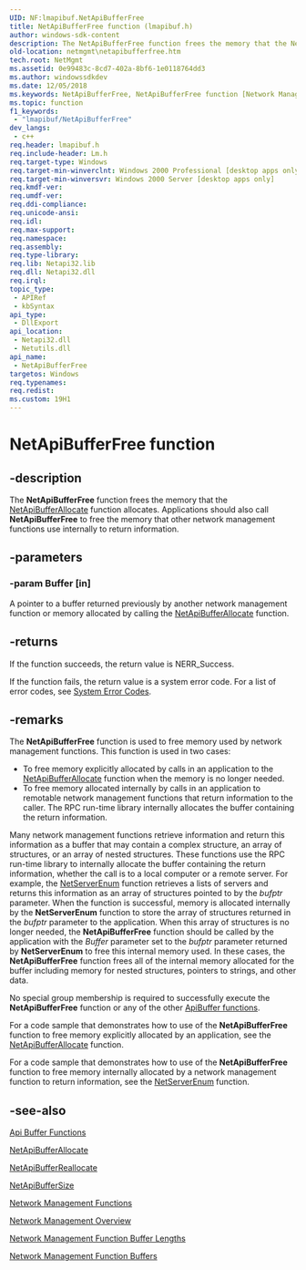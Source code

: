 ```yaml
---
UID: NF:lmapibuf.NetApiBufferFree
title: NetApiBufferFree function (lmapibuf.h)
author: windows-sdk-content
description: The NetApiBufferFree function frees the memory that the NetApiBufferAllocate function allocates. Applications should also call NetApiBufferFree to free the memory that other network management functions use internally to return information.
old-location: netmgmt\netapibufferfree.htm
tech.root: NetMgmt
ms.assetid: 0e99483c-8cd7-402a-8bf6-1e0118764dd3
ms.author: windowssdkdev
ms.date: 12/05/2018
ms.keywords: NetApiBufferFree, NetApiBufferFree function [Network Management], _win32_netapibufferfree, lmapibuf/NetApiBufferFree, netmgmt.netapibufferfree
ms.topic: function
f1_keywords: 
 - "lmapibuf/NetApiBufferFree"
dev_langs:
 - c++
req.header: lmapibuf.h
req.include-header: Lm.h
req.target-type: Windows
req.target-min-winverclnt: Windows 2000 Professional [desktop apps only]
req.target-min-winversvr: Windows 2000 Server [desktop apps only]
req.kmdf-ver: 
req.umdf-ver: 
req.ddi-compliance: 
req.unicode-ansi: 
req.idl: 
req.max-support: 
req.namespace: 
req.assembly: 
req.type-library: 
req.lib: Netapi32.lib
req.dll: Netapi32.dll
req.irql: 
topic_type:
 - APIRef
 - kbSyntax
api_type:
 - DllExport
api_location:
 - Netapi32.dll
 - Netutils.dll
api_name:
 - NetApiBufferFree
targetos: Windows
req.typenames: 
req.redist: 
ms.custom: 19H1
---
```


# NetApiBufferFree function


## -description


The
				<b>NetApiBufferFree</b> function frees the memory that the 
<a href="https://docs.microsoft.com/windows/desktop/api/lmapibuf/nf-lmapibuf-netapibufferallocate">NetApiBufferAllocate</a> function allocates. Applications should also call <b>NetApiBufferFree</b> to free the memory that other network management functions use internally to return information.


## -parameters




### -param Buffer [in]

A pointer to a buffer returned previously by another network management function or memory allocated by calling the <a href="https://docs.microsoft.com/windows/desktop/api/lmapibuf/nf-lmapibuf-netapibufferallocate">NetApiBufferAllocate</a> function.


## -returns



If the function succeeds, the return value is NERR_Success.

If the function fails, the return value is a system error code. For a list of error codes, see 
<a href="https://docs.microsoft.com/windows/desktop/Debug/system-error-codes">System Error Codes</a>.




## -remarks



The
				<b>NetApiBufferFree</b> function is used to free memory used by network management functions. This function is used in two cases:


<ul>
<li> To free memory explicitly allocated by calls in an application to the <a href="https://docs.microsoft.com/windows/desktop/api/lmapibuf/nf-lmapibuf-netapibufferallocate">NetApiBufferAllocate</a> function when the memory is no longer needed.</li>
<li>To free memory allocated internally by calls in an application to remotable network management functions that return information to the caller. The RPC run-time library internally allocates the buffer containing the return information. </li>
</ul>


Many network management functions retrieve information and return this information as a buffer that may contain a complex structure, an array of structures, or an array of nested structures. These functions use the RPC run-time library to internally allocate the buffer containing the return information, whether the call is to a local computer or a remote server. For example, the <a href="https://docs.microsoft.com/windows/desktop/api/lmserver/nf-lmserver-netserverenum">NetServerEnum</a> function retrieves a lists of servers and returns this information as an array of  structures pointed to by the <i>bufptr</i> parameter. When the function is successful, memory is allocated internally by the  <b>NetServerEnum</b> function to store the array of structures returned in the <i>bufptr</i> parameter to the application. When this array of structures is no longer needed,  the <b>NetApiBufferFree</b> function should be called by the application with the <i>Buffer</i> parameter set to the <i>bufptr</i> parameter returned by  <b>NetServerEnum</b> to free this internal memory used. In these cases, the <b>NetApiBufferFree</b> function frees all of the internal memory allocated for the buffer including memory for nested structures, pointers to strings, and other data.

No special group membership is required to successfully execute the <b>NetApiBufferFree</b> function or any of the other <a href="https://docs.microsoft.com/windows/desktop/NetMgmt/apibuffer-functions">ApiBuffer functions</a>.

For a code sample that demonstrates how to use of the <b>NetApiBufferFree</b> function to free memory explicitly allocated by an application, see 
the <a href="https://docs.microsoft.com/windows/desktop/api/lmapibuf/nf-lmapibuf-netapibufferallocate">NetApiBufferAllocate</a> function.

For a code sample that demonstrates how to use of the <b>NetApiBufferFree</b> function to free memory internally allocated by a network management function to return information, see 
the <a href="https://docs.microsoft.com/windows/desktop/api/lmserver/nf-lmserver-netserverenum">NetServerEnum</a> function.




## -see-also




<a href="https://docs.microsoft.com/windows/desktop/NetMgmt/apibuffer-functions">Api Buffer
		  Functions</a>



<a href="https://docs.microsoft.com/windows/desktop/api/lmapibuf/nf-lmapibuf-netapibufferallocate">NetApiBufferAllocate</a>



<a href="https://docs.microsoft.com/windows/desktop/api/lmapibuf/nf-lmapibuf-netapibufferreallocate">NetApiBufferReallocate</a>



<a href="https://docs.microsoft.com/windows/desktop/api/lmapibuf/nf-lmapibuf-netapibuffersize">NetApiBufferSize</a>



<a href="https://docs.microsoft.com/windows/desktop/NetMgmt/network-management-functions">Network
		  Management Functions</a>



<a href="https://docs.microsoft.com/windows/desktop/NetMgmt/network-management">Network Management
		  Overview</a>



<a href="https://docs.microsoft.com/windows/desktop/NetMgmt/network-management-function-buffer-lengths">Network Management Function Buffer Lengths</a>



<a href="https://docs.microsoft.com/windows/desktop/NetMgmt/network-management-function-buffers">Network Management Function Buffers</a>
 

 

